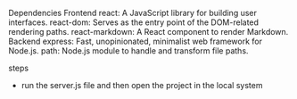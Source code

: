 Dependencies
Frontend
react: A JavaScript library for building user interfaces.
react-dom: Serves as the entry point of the DOM-related rendering paths.
react-markdown: A React component to render Markdown.
Backend
express: Fast, unopinionated, minimalist web framework for Node.js.
path: Node.js module to handle and transform file paths.

steps 
- run the server.js file and then open the project in the local system
  
